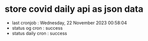 # store covid daily api as json data

- last cronjob : Wednesday, 22 November 2023 00:58:04
- status og cron : success
- status daily cron : success
      
      